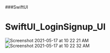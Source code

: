 ###SwiftUI
# SwiftUI_LoginSignup_UI

![Screenshot 2021-05-17 at 10 22 21 AM](https://user-images.githubusercontent.com/43451046/118433954-c6010680-b6f9-11eb-99d9-5f19c1378cc3.png)
![Screenshot 2021-05-17 at 10 22 32 AM](https://user-images.githubusercontent.com/43451046/118433964-cb5e5100-b6f9-11eb-917b-8a85a3f24b09.png)
